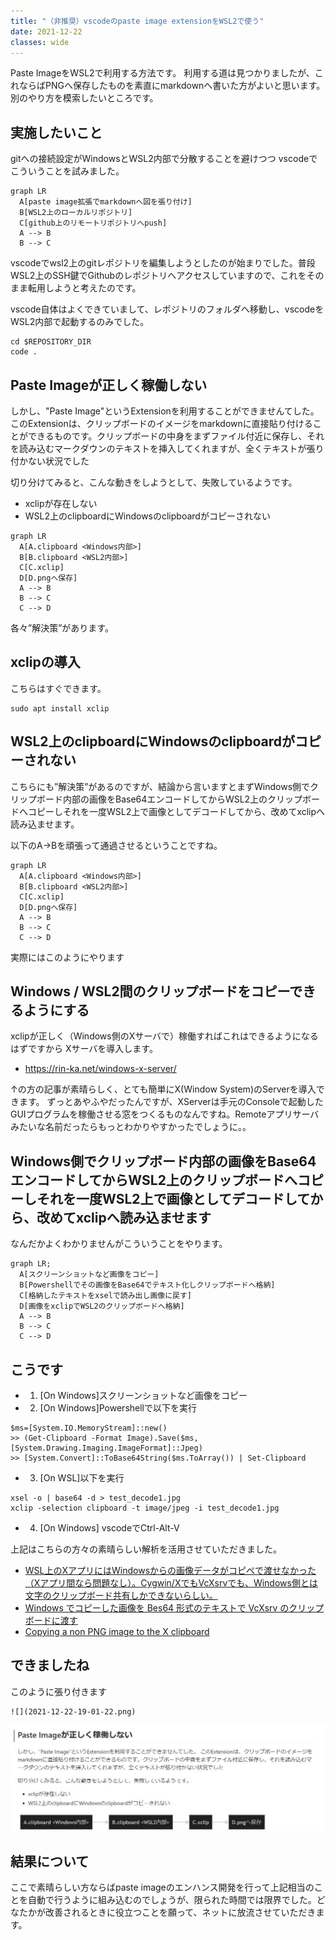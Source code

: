 ```yaml
---
title: "（非推奨）vscodeのpaste image extensionをWSL2で使う"
date: 2021-12-22
classes: wide
---
```


Paste ImageをWSL2で利用する方法です。
利用する道は見つかりましたが、これならばPNGへ保存したものを素直にmarkdownへ書いた方がよいと思います。
別のやり方を模索したいところです。

## 実施したいこと

gitへの接続設定がWindowsとWSL2内部で分散することを避けつつ
vscodeでこういうことを試みました。

```mermaid
graph LR
  A[paste image拡張でmarkdownへ図を張り付け]
  B[WSL2上のローカルリポジトリ]
  C[github上のリモートリポジトリへpush]
  A --> B
  B --> C
```

vscodeでwsl2上のgitレポジトリを編集しようとしたのが始まりでした。普段WSL2上のSSH鍵でGithubのレポジトリへアクセスしていますので、これをそのまま転用しようと考えたのです。

vscode自体はよくできていまして、レポジトリのフォルダへ移動し、vscodeをWSL2内部で起動するのみでした。

```shell
cd $REPOSITORY_DIR
code .
```

## Paste Imageが正しく稼働しない

しかし、"Paste Image"というExtensionを利用することができませんてした。
このExtensionは、クリップボードのイメージをmarkdownに直接貼り付けることができるものです。クリップボードの中身をまずファイル付近に保存し、それを読み込むマークダウンのテキストを挿入してくれますが、全くテキストが張り付かない状況でした

切り分けてみると、こんな動きをしようとして、失敗しているようです。

- xclipが存在しない
- WSL2上のclipboardにWindowsのclipboardがコピーされない

```mermaid
graph LR
  A[A.clipboard <Windows内部>]
  B[B.clipboard <WSL2内部>]
  C[C.xclip]
  D[D.pngへ保存]
  A --> B
  B --> C
  C --> D
```

各々”解決策”があります。

## xclipの導入

こちらはすぐできます。

```shell
sudo apt install xclip
```

## WSL2上のclipboardにWindowsのclipboardがコピーされない

こちらにも”解決策”があるのですが、結論から言いますとまずWindows側でクリップボード内部の画像をBase64エンコードしてからWSL2上のクリップボードへコピーしそれを一度WSL2上で画像としてデコードしてから、改めてxclipへ読み込ませます。

以下のA->Bを頑張って通過させるということですね。

```mermaid
graph LR
  A[A.clipboard <Windows内部>]
  B[B.clipboard <WSL2内部>]
  C[C.xclip]
  D[D.pngへ保存]
  A --> B
  B --> C
  C --> D
```

実際にはこのようにやります

## Windows / WSL2間のクリップボードをコピーできるようにする

xclipが正しく（Windows側のXサーバで）稼働すればこれはできるようになるはずですから
Xサーバを導入します。

- <https://rin-ka.net/windows-x-server/>

↑の方の記事が素晴らしく、とても簡単にX(Window System)のServerを導入できます。
ずっとあやふやだったんですが、XServerは手元のConsoleで起動したGUIプログラムを稼働させる窓をつくるものなんですね。Remoteアプリサーバみたいな名前だったらもっとわかりやすかったでしょうに。。

## Windows側でクリップボード内部の画像をBase64エンコードしてからWSL2上のクリップボードへコピーしそれを一度WSL2上で画像としてデコードしてから、改めてxclipへ読み込ませます

なんだかよくわかりませんがこういうことをやります。

```mermaid
graph LR;
  A[スクリーンショットなど画像をコピー]
  B[Powershellでその画像をBase64でテキスト化しクリップボードへ格納]
  C[格納したテキストをxselで読み出し画像に戻す]
  D[画像をxclipでWSL2のクリップボードへ格納]
  A --> B
  B --> C
  C --> D
```

## こうです

- 1) [On Windows]スクリーンショットなど画像をコピー
- 2) [On Windows]Powershellで以下を実行

```shell
$ms=[System.IO.MemoryStream]::new()
>> (Get-Clipboard -Format Image).Save($ms, [System.Drawing.Imaging.ImageFormat]::Jpeg)
>> [System.Convert]::ToBase64String($ms.ToArray()) | Set-Clipboard
```

- 3) [On WSL]以下を実行

```shell
xsel -o | base64 -d > test_decode1.jpg
xclip -selection clipboard -t image/jpeg -i test_decode1.jpg
```

- 4) [On Windows] vscodeでCtrl-Alt-V

上記はこちらの方々の素晴らしい解析を活用させていただきました。

- [WSL上のXアプリにはWindowsからの画像データがコピペで渡せなかった（Xアプリ間なら問題なし）。Cygwin/XでもVcXsrvでも、Windows側とは文字のクリップボード共有しかできないらしい。](https://twitter.com/OshiroNaoki/status/1371098079491878913)
- [Windows でコピーした画像を Bes64 形式のテキストで VcXsrv のクリップボードに渡す](https://gist.github.com/hankei6km/3d09d3573b0ce4233c91f20f7c88b635)
- [Copying a non PNG image to the X clipboard](https://stackoverflow.com/questions/59385093/copying-a-non-png-image-to-the-x-clipboard)

## できましたね

このように張り付きます

```shell
![](2021-12-22-19-01-22.png)
```

![result](../assets/2021-12-22-19-01-22.png)

## 結果について

ここで素晴らしい方ならばpaste imageのエンハンス開発を行って上記相当のことを自動で行うように組み込むのでしょうが、限られた時間では限界でした。どなたかが改善されるときに役立つことを願って、ネットに放流させていただきます。
